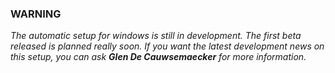 ### WARNING
_The automatic setup for windows is still in development. The first beta released is planned really soon. If you want the latest development news on this setup, you can ask __Glen De Cauwsemaecker__ for more information._